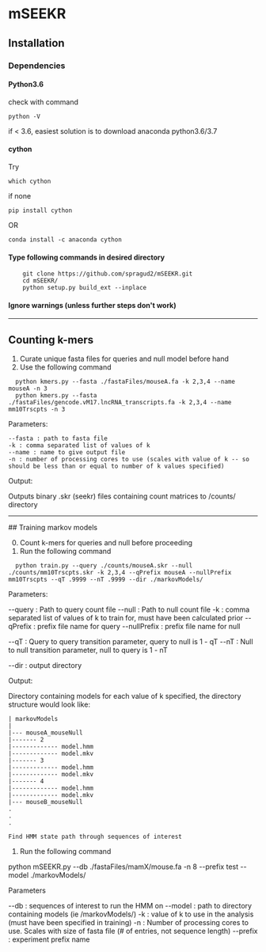 # mSEEKR


## Installation

### Dependencies

#### Python3.6
check with command 

```
python -V
```

if < 3.6, easiest solution is to download anaconda python3.6/3.7
#### cython

Try 
```
which cython
``` 
if none

```
pip install cython
```

OR

```
conda install -c anaconda cython
```

#### Type following commands in desired directory
```
	git clone https://github.com/spragud2/mSEEKR.git
	cd mSEEKR/
	python setup.py build_ext --inplace
```
#### Ignore warnings (unless further steps don't work)
<hr/>

## Counting k-mers


  1. Curate unique fasta files for queries and null model before hand
  2. Use the following command
```
  python kmers.py --fasta ./fastaFiles/mouseA.fa -k 2,3,4 --name mouseA -n 3
  python kmers.py --fasta ./fastaFiles/gencode.vM17.lncRNA_transcripts.fa -k 2,3,4 --name mm10Trscpts -n 3
```

  Parameters:

    --fasta : path to fasta file
    -k : comma separated list of values of k
    --name : name to give output file
    -n : number of processing cores to use (scales with value of k -- so should be less than or equal to number of k values specified)


  Output:

  Outputs binary .skr (seekr) files containing count matrices to /counts/ directory

<hr/>
## Training markov models

  0. Count k-mers for queries and null before proceeding
  1. Run the following command
```
  python train.py --query ./counts/mouseA.skr --null ./counts/mm10Trscpts.skr -k 2,3,4 --qPrefix mouseA --nullPrefix mm10Trscpts --qT .9999 --nT .9999 --dir ./markovModels/
```

Parameters:

  --query : Path to query count file
  --null : Path to null count file
  -k : comma separated list of values of k to train for, must have been calculated prior
  --qPrefix : prefix file name for query
  --nullPrefix : prefix file name for null

  --qT : Query to query transition parameter, query to null is 1 - qT
  --nT : Null to null transition parameter, null to query is 1 - nT

  --dir : output directory

  Output:

  Directory containing models for each value of k specified, the directory structure would look like:

    | markovModels
    |
    |--- mouseA_mouseNull
    |------- 2
    |------------- model.hmm
    |------------- model.mkv
    |------- 3
    |------------- model.hmm
    |------------- model.mkv
    |------- 4
    |------------- model.hmm
    |------------- model.mkv
    |--- mouseB_mouseNull
    .
    .
    .

```
Find HMM state path through sequences of interest
```
  1. Run the following command

  python mSEEKR.py --db ./fastaFiles/mamX/mouse.fa -n 8 --prefix test --model ./markovModels/


  Parameters

  --db : sequences of interest to run the HMM on
  --model : path to directory containing models (ie /markovModels/)
  -k : value of k to use in the analysis (must have been specified in training)
  -n : Number of processing cores to use. Scales with size of fasta file (# of entries, not sequence length)
  --prefix : experiment prefix name


